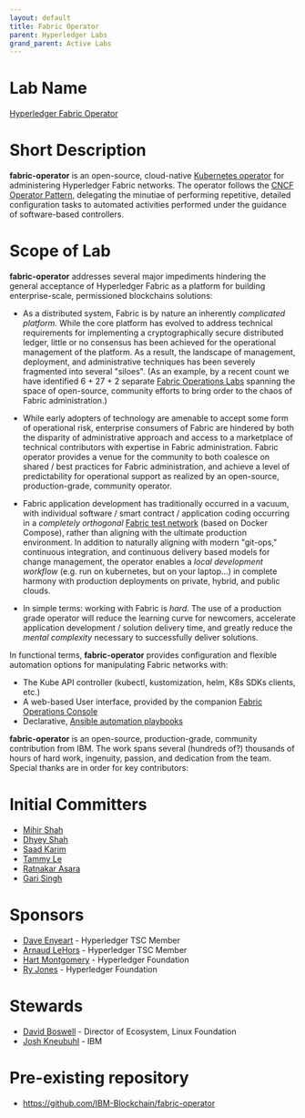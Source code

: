```yaml
---
layout: default
title: Fabric Operator
parent: Hyperledger Labs
grand_parent: Active Labs
---
```

# Lab Name
[Hyperledger Fabric Operator](https://github.com/hyperledger-labs/fabric-operator)

# Short Description
**fabric-operator** is an open-source, cloud-native [Kubernetes operator](https://kubernetes.io/docs/concepts/extend-kubernetes/operator/)
for administering Hyperledger Fabric networks.  The operator follows the [CNCF Operator Pattern](https://github.com/cncf/tag-app-delivery/blob/main/operator-wg/whitepaper/Operator-WhitePaper_v1-0.md),
delegating the minutiae of performing repetitive, detailed configuration tasks to automated activities performed under
the guidance of software-based controllers.

# Scope of Lab
**fabric-operator** addresses several major impediments hindering the general acceptance of Hyperledger Fabric as a
platform for building enterprise-scale, permissioned blockchains solutions:

- As a distributed system, Fabric is by nature an inherently _complicated platform._  While the core platform has 
  evolved to address technical requirements for implementing a cryptographically secure distributed ledger,
  little or no consensus has been achieved for the operational management of the platform.  As a result, the 
  landscape of management, deployment, and administrative techniques has been severely fragmented into several
  "siloes".  (As an example, by a recent count we have identified 6 + 27 + 2 separate [Fabric Operations Labs](https://wiki.hyperledger.org/display/CA/Fabric+Operations+Labs)
  spanning the space of open-source, community efforts to bring order to the chaos of Fabric administration.)


- While early adopters of technology are amenable to accept some form of operational risk, enterprise consumers
  of Fabric are hindered by both the disparity of administrative approach and access to a marketplace of technical
  contributors with expertise in Fabric administration.  Fabric operator provides a venue for the community to both 
  coalesce on shared / best practices for Fabric administration, and achieve a level of predictability for operational 
  support as realized by an open-source, production-grade, community operator.


- Fabric application development has traditionally occurred in a vacuum, with individual software / smart contract / 
  application coding occurring in a _completely orthogonal_ [Fabric test network](https://hyperledger-fabric.readthedocs.io/en/latest/test_network.html)
  (based on Docker Compose), rather than aligning with the ultimate production environment.  In addition to naturally
  aligning with modern "git-ops," continuous integration, and continuous delivery based models for change management,
  the operator enables a _local development workflow_ (e.g. run on kubernetes, but on your laptop...) in complete 
  harmony with production deployments on private, hybrid, and public clouds.


- In simple terms: working with Fabric is _hard._  The use of a production grade operator will reduce the learning 
  curve for newcomers, accelerate application development / solution delivery time, and greatly reduce the 
  _mental complexity_ necessary to successfully deliver solutions.  

  
In functional terms, **fabric-operator** provides configuration and flexible automation options for manipulating
Fabric networks with: 

- The Kube API controller (kubectl, kustomization, helm, K8s SDKs clients, etc.)
- A web-based User interface, provided by the companion [Fabric Operations Console](https://github.com/hyperledger-labs/fabric-operations-console)
- Declarative, [Ansible automation playbooks](https://github.com/IBM-Blockchain/ansible-collection) 


**fabric-operator** is an open-source, production-grade, community contribution from IBM.  The work spans several
(hundreds of?) thousands of hours of hard work, ingenuity, passion, and dedication from the team.  Special thanks
are in order for key contributors:


# Initial Committers

- [Mihir Shah](https://github.com/mrshah-at-ibm)
- [Dhyey Shah](https://github.com/dhyey20)
- [Saad Karim](https://github.com/saad-karim)
- [Tammy Le](https://github.com/letammyh)
- [Ratnakar Asara](https://github.com/asararatnakar)
- [Gari Singh](https://github.com/mastersingh24)


# Sponsors

- [Dave Enyeart](https://github.com/denyeart)  - Hyperledger TSC Member
- [Arnaud LeHors](https://github.com/lehors)  - Hyperledger TSC Member
- [Hart Montgomery](https://github.com/hartm) - Hyperledger Foundation
- [Ry Jones](https://github.com/ryjones) - Hyperledger Foundation


# Stewards

- [David Boswell](mailto:dboswell@linuxfoundation.org) - Director of Ecosystem, Linux Foundation
- [Josh Kneubuhl](https://github.com/jkneubuh) - IBM


# Pre-existing repository

- https://github.com/IBM-Blockchain/fabric-operator
